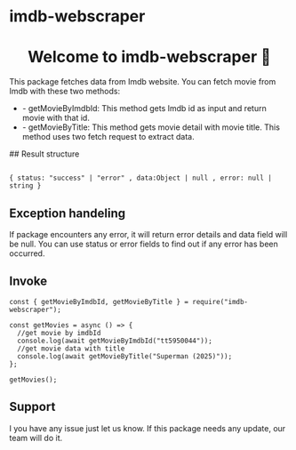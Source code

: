 ﻿#	imdb-webscraper

<h1 align="center">Welcome to imdb-webscraper 👋</h1>

<p>
	This package fetches data from Imdb website. You can fetch movie from Imdb with these two methods:
</p>

<ul>
<li>
- getMovieByImdbId: This method gets Imdb id as input and return movie with that id. 
</li>
<li>
- getMovieByTitle: This method gets movie detail with movie title. This method uses two fetch request to extract data.
</li>
</ul>
## Result structure

```

{ status: "success" | "error" , data:Object | null , error: null | string }

```

## Exception handeling

If package encounters any error, it will return error details and data field will be null. You can use status  or error fields to find out if any error has been occurred.

## Invoke

```
const { getMovieByImdbId, getMovieByTitle } = require("imdb-webscraper");

const getMovies = async () => {
  //get movie by imdbId
  console.log(await getMovieByImdbId("tt5950044"));
  //get movie data with title
  console.log(await getMovieByTitle("Superman (2025)"));
};

getMovies();

```

## Support

I you have any issue just let us know. If this package needs any update, our team will do it.
